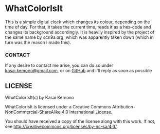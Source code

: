 # WhatColorIsIt
This is a simple digital clock which changes its colour, depending on the time of day. 
For that, it takes the current time, reads it as a hex-code and changes its background accordingly. 
It is heavily inspired by the project of the same name by scn9a.org, which was apparently taken down (which in turn was the reason I made this).
 
 ### CONTACT

If any desire to contact me arise, you can do so under kasai.kemono@gmail.com, or on [GitHub](https://github.com/KasaiKemono) and I'll reply as soon as possible

## LICENSE

WhatColorIsIt(c) by Kasai Kemono

WhatColorIsIt is licensed under a
Creative Commons Attribution-NonCommercial-ShareAlike 4.0 International License.

You should have received a copy of the license along with this
work. If not, see <http://creativecommons.org/licenses/by-nc-sa/4.0/>.
